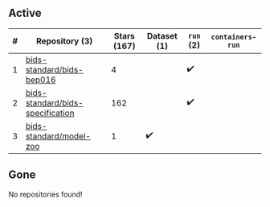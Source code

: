 ## Active
| # | Repository (3) | Stars (167) | Dataset (1) | `run` (2) | `containers-run` |
| --- | --- | --- | --- | --- | --- |
| 1 | [bids-standard/bids-bep016](https://github.com/bids-standard/bids-bep016) | 4 |  | :heavy_check_mark: |  |
| 2 | [bids-standard/bids-specification](https://github.com/bids-standard/bids-specification) | 162 |  | :heavy_check_mark: |  |
| 3 | [bids-standard/model-zoo](https://github.com/bids-standard/model-zoo) | 1 | :heavy_check_mark: |  |  |

## Gone
No repositories found!
